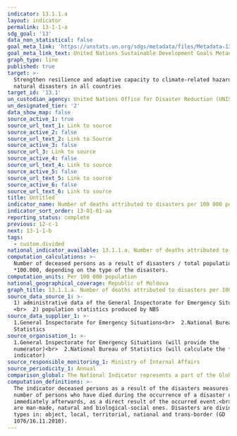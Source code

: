 ```yaml
---
indicator: 13.1.1.a
layout: indicator
permalink: 13-1-1-a
sdg_goal: '13'
data_non_statistical: false
goal_meta_link: 'https://unstats.un.org/sdgs/metadata/files/Metadata-13-01-01.pdf'
goal_meta_link_text: United Nations Sustainable Development Goals Metadata (PDF 224 KB)
graph_type: line
published: true
target: >-
  Strengthen resilience and adaptive capacity to climate-related hazards and
  natural disasters in all countries
target_id: '13.1'
un_custodian_agency: United Nations Office for Disaster Reduction (UNISDR)
un_designated_tier: '2'
data_show_map: false
source_active_1: true
source_url_text_1: Link to source
source_active_2: false
source_url_text_2: Link to Source
source_active_3: false
source_url_3: Link to source
source_active_4: false
source_url_text_4: Link to source
source_active_5: false
source_url_text_5: Link to source
source_active_6: false
source_url_text_6: Link to source
title: Untitled
indicator_name: Number of deaths attributed to disasters per 100 000 population
indicator_sort_order: 13-01-01-aa
reporting_status: complete
previous: 12-c-1
next: 13-1-1-b
tags:
  - custom.divided
national_indicator_available: 13.1.1.a. Number of deaths attributed to disasters per 100 000 population
computation_calculations: >-
  Number of deceased persons as a result of disasters / total population
  *100.000, depending on the type of the disasters.
computation_units: Per 100 000 population
national_geographical_coverage: Republic of Moldova
graph_title: 13.1.1.a. Number of deaths attributed to disasters per 100 000 population
source_data_source_1: >-
  1) administrative data of the General Inspectorate for Emergency Situations
  <br>  2) population statistics produced by NBS
source_data_supplier_1: >-
  1.General Inspectorate for Emergency Situations<br>  2.National Bureau of
  Statistics
source_organisation_1: >-
  1.General Inspectorate for Emergency Situations (will provide the
  numerator)<br>  2.National Bureau of Statistics (will calculate the final
  indicator)
source_responsible_monitoring_1: Ministry of Internal Affairs
source_periodicity_1: Annual
comparison_global: The National Indicator represents a part of the Global Indicator
computation_definitions: >-
  The indicator deceased persons as a result of the disasters measures the
  number of persons who have died during the occurrence of a disaster or
  immediately afterwards, as a direct result of the occurred event.<br>Disasters
  are man-made, natural and biological-social ones. Disasters are divided by
  types in: object, local, territorial, national and trans-border (GD
  1076/16.11.2010).
---
```


